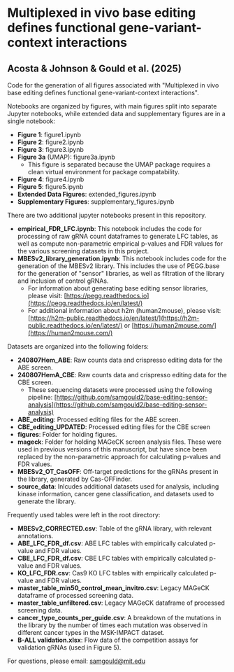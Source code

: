 # Multiplexed in vivo base editing defines functional gene-variant-context interactions
## Acosta & Johnson & Gould et al. (2025)

Code for the generation of all figures associated with "Multiplexed in vivo base editing defines functional gene-variant-context interactions".

Notebooks are organized by figures, with main figures split into separate Jupyter notebooks, while extended data and supplementary figures are in a single notebook:
- **Figure 1**: figure1.ipynb
- **Figure 2**: figure2.ipynb
- **Figure 3**: figure3.ipynb
- **Figure 3a** (UMAP): figure3a.ipynb
    - This figure is separated because the UMAP package requires a clean virtual environment for package compatability.
- **Figure 4**: figure4.ipynb
- **Figure 5**: figure5.ipynb
- **Extended Data Figures**: extended_figures.ipynb
- **Supplementary Figures**: supplementary_figures.ipynb

There are two additional jupyter notebooks present in this repository. 
- **empirical_FDR_LFC.ipynb**: This notebook includes the code for processing of raw gRNA count dataframes to generate LFC tables, as well as compute non-parametric empirical p-values and FDR values for the various screening datasets in this project.
- **MBESv2_library_generation.ipynb**: This notebook includes code for the generation of the MBESv2 library. This includes the use of PEGG.base for the generation of "sensor" libraries, as well as filtration of the library and inclusion of control gRNAs. 
    - For information about generating base editing sensor libraries, please visit: [https://pegg.readthedocs.io](https://pegg.readthedocs.io/en/latest/)
    - For additional information about h2m (human2mouse), please visit: [https://h2m-public.readthedocs.io/en/latest/](https://h2m-public.readthedocs.io/en/latest/) or [https://human2mouse.com/](https://human2mouse.com/)


Datasets are organized into the following folders:
- **240807Hem_ABE**: Raw counts data and crispresso editing data for the ABE screen.
- **240807HemA_CBE**: Raw counts data and crispresso editing data for the CBE screen.
    - These sequencing datasets were processed using the following pipeline: [https://github.com/samgould2/base-editing-sensor-analysis](https://github.com/samgould2/base-editing-sensor-analysis)
- **ABE_editing**: Processed editing files for the ABE screen.
- **CBE_editing_UPDATED**: Processed editing files for the CBE screen
- **figures**: Folder for holding figures.
- **mageck**: Folder for holding MAGeCK screen analysis files. These were used in previous versions of this manuscript, but have since been replaced by the non-parametric approach for calculating p-values and FDR values.
- **MBESv2_OT_CasOFF**: Off-target predictions for the gRNAs present in the library, generated by Cas-OFFinder.
- **source_data**: Inlcudes additional datasets used for analysis, including kinase information, cancer gene classification, and datasets used to generate the library.

Frequently used tables were left in the root directory:
- **MBESv2_CORRECTED.csv**: Table of the gRNA library, with relevant annotations.
- **ABE_LFC_FDR_df.csv**: ABE LFC tables with empirically calculated p-value and FDR values.
- **CBE_LFC_FDR_df.csv**: CBE LFC tables with empirically calculated p-value and FDR values.
- **KO_LFC_FDR.csv**: Cas9 KO LFC tables with empirically calculated p-value and FDR values.
- **master_table_min50_control_mean_invitro.csv**: Legacy MAGeCK dataframe of processed screening data. 
- **master_table_unfiltered.csv**: Legacy MAGeCK dataframe of processed screening data. 
- **cancer_type_counts_per_guide.csv**: A breakdown of the mutations in the library by the number of times each mutation was observed in different cancer types in the MSK-IMPACT dataset. 
- **B-ALL validation.xlsx**: Flow data of the competition assays for validation gRNAs (used in Figure 5).



For questions, please email: samgould@mit.edu



